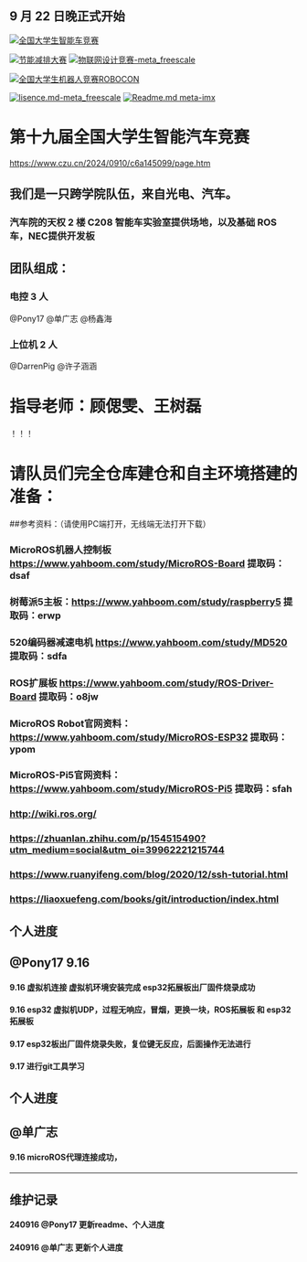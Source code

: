 ## 9 月 22 日晚正式开始
[![全国大学生智能车竞赛](https://img.shields.io/badge/2024全国大学生智能车竞赛-智能车室外赛比赛-green)](https://gitee.com/darrenpig/new_energy_coder_club/tree/master/2024%E6%99%BA%E8%83%BD%E8%BD%A6%E5%AE%A4%E5%A4%96%E8%B5%9B%E6%AF%94%E8%B5%9B)

[![节能减排大赛](https://img.shields.io/badge/节能减排大赛-仓库-blue)](https://gitee.com/darrenpig/new_energy_coder_club/tree/master/2024%E8%8A%82%E8%83%BD%E5%87%8F%E6%8E%92%E5%A4%A7%E8%B5%9B_Nearlink%E5%B0%8F%E8%BD%A6)         [![物联网设计竞赛-meta_freescale](https://img.shields.io/badge/物联网设计竞赛-仓库-brightgreen)](https://gitee.com/darrenpig/new_energy_coder_club/tree/master/2024%E7%89%A9%E8%81%94%E7%BD%91%E8%AE%BE%E8%AE%A1%E7%AB%9E%E8%B5%9B_Huawei%E6%95%B0%E9%80%9A)

[![全国大学生机器人竞赛ROBOCON](https://img.shields.io/badge/ROBOCON竞赛-全国大学生机器人竞赛-green)](https://gitee.com/darrenpig/new_energy_coder_club/tree/master/2024%E5%85%A8%E5%9B%BD%E6%9C%BA%E5%99%A8%E4%BA%BA%E7%AB%9E%E8%B5%9B_ROBOCON)

[![lisence.md-meta_freescale](https://img.shields.io/badge/lisence.md-Markdown-violet
)](https://gitee.com/darrenpig/new_energy_coder_club/blob/master/LICENSE.md)
[![Readme.md meta-imx](https://img.shields.io/badge/Readme.md-Markdown-8A2BE2
)](https://gitee.com/darrenpig/new_energy_coder_club/blob/master/README.md)

# 第十九届全国大学生智能汽车竞赛
https://www.czu.cn/2024/0910/c6a145099/page.htm
## 我们是一只跨学院队伍，来自光电、汽车。
### 汽车院的天权 2 楼 C208 智能车实验室提供场地，以及基础 ROS 车，NEC提供开发板
## 团队组成：
### 电控 3 人 
 @Pony17  @单广志  @杨鑫海 
### 上位机 2 人
 @DarrenPig  @许子涵涵 
# 指导老师：顾偲雯、王树磊
！！！
# 请队员们完全仓库建仓和自主环境搭建的准备：
##参考资料：（请使用PC端打开，无线端无法打开下载）
### MicroROS机器人控制板 https://www.yahboom.com/study/MicroROS-Board 提取码：dsaf
### 树莓派5主板：https://www.yahboom.com/study/raspberry5 提取码：erwp
### 520编码器减速电机 https://www.yahboom.com/study/MD520 提取码：sdfa
### ROS扩展板 https://www.yahboom.com/study/ROS-Driver-Board 提取码：o8jw
### MicroROS Robot官网资料：https://www.yahboom.com/study/MicroROS-ESP32 提取码：ypom
### MicroROS-Pi5官网资料：https://www.yahboom.com/study/MicroROS-Pi5 提取码：sfah
### http://wiki.ros.org/
### https://zhuanlan.zhihu.com/p/154515490?utm_medium=social&utm_oi=39962221215744
### https://www.ruanyifeng.com/blog/2020/12/ssh-tutorial.html
### https://liaoxuefeng.com/books/git/introduction/index.html

## 个人进度
##  @Pony17  9.16
#### 9.16 虚拟机连接 虚拟机环境安装完成 esp32拓展板出厂固件烧录成功 
#### 9.16 esp32 虚拟机UDP，过程无响应，冒烟，更换一块，ROS拓展板 和 esp32拓展板 
#### 9.17 esp32板出厂固件烧录失败，复位键无反应，后面操作无法进行
#### 9.17 进行git工具学习

## 个人进度
##  @单广志 
#### 9.16 microROS代理连接成功， 



---

## 维护记录
#### 240916  @Pony17 更新readme、个人进度
#### 240916   @单广志 更新个人进度
